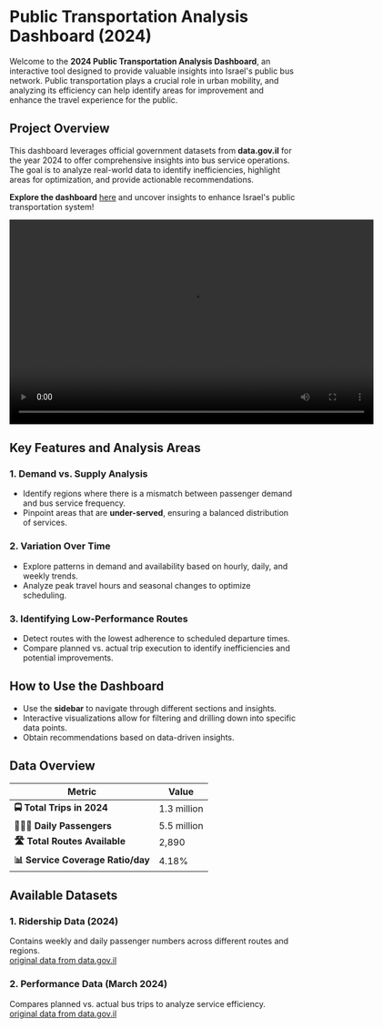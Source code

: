 # Public Transportation Analysis Dashboard (2024)

Welcome to the **2024 Public Transportation Analysis Dashboard**, an interactive tool designed to provide valuable insights into Israel's public bus network. Public transportation plays a crucial role in urban mobility, and analyzing its efficiency can help identify areas for improvement and enhance the travel experience for the public.

## Project Overview
This dashboard leverages official government datasets from **data.gov.il** for the year 2024 to offer comprehensive insights into bus service operations. The goal is to analyze real-world data to identify inefficiencies, highlight areas for optimization, and provide actionable recommendations.

**Explore the dashboard** [here](https://visualization-project-public-transport.streamlit.app/) and uncover insights to enhance Israel's public transportation system!

<video width="640" height="360" controls>
  <source src="data/dashboard_video.mp4" type="video/mp4">
  Your browser does not support the video tag.
</video>

## Key Features and Analysis Areas

### 1. Demand vs. Supply Analysis
- Identify regions where there is a mismatch between passenger demand and bus service frequency.
- Pinpoint areas that are **under-served**, ensuring a balanced distribution of services.

### 2. Variation Over Time
- Explore patterns in demand and availability based on hourly, daily, and weekly trends.
- Analyze peak travel hours and seasonal changes to optimize scheduling.

### 3. Identifying Low-Performance Routes
- Detect routes with the lowest adherence to scheduled departure times.
- Compare planned vs. actual trip execution to identify inefficiencies and potential improvements.

## How to Use the Dashboard
- Use the **sidebar** to navigate through different sections and insights.
- Interactive visualizations allow for filtering and drilling down into specific data points.
- Obtain recommendations based on data-driven insights.

## Data Overview

| Metric                    | Value         |
|---------------------------|---------------|
| **🚍 Total Trips in 2024**  | 1.3 million   |
| **🧑‍🤝‍🧑 Daily Passengers** | 5.5 million   |
| **🛣️ Total Routes Available** | 2,890         |
| **📊 Service Coverage Ratio/day** | 4.18%         |

## Available Datasets

### 1. Ridership Data (2024)
Contains weekly and daily passenger numbers across different routes and regions.  
[original data from data.gov.il](https://data.gov.il/dataset/ridership/resource/e6cfac2f-979a-44fd-b439-ecb116ec0b16)

### 2. Performance Data (March 2024)
Compares planned vs. actual bus trips to analyze service efficiency.  
[original data from data.gov.il](https://data.gov.il/dataset/bitzua_bus_trip/resource/aba233c2-6a5a-487d-b0a8-9413ef849f15?filters=erua_hachraga_ind%3A0)
